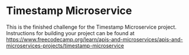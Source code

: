 # Timestamp Microservice

This is the finished challenge for the Timestamp Microservice project.<br/> Instructions for building your project can be found at https://www.freecodecamp.org/learn/apis-and-microservices/apis-and-microservices-projects/timestamp-microservice
